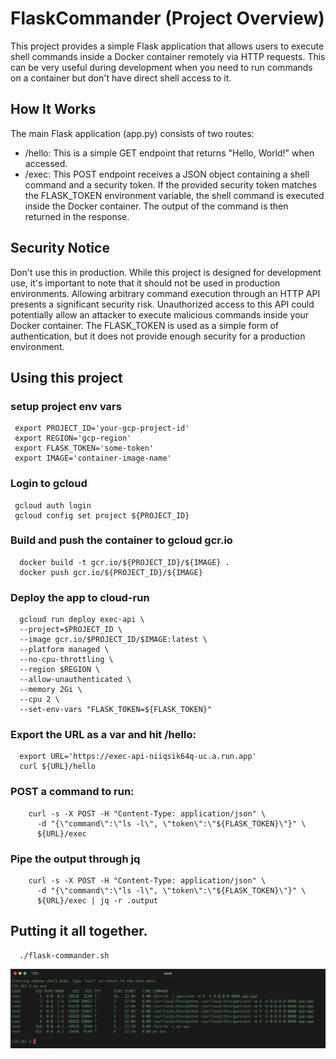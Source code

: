 # FlaskCommander (Project Overview)

This project provides a simple Flask application that allows users to execute shell commands inside a Docker container remotely via HTTP requests. This can be very useful during development when you need to run commands on a container but don't have direct shell access to it.

## How It Works
The main Flask application (app.py) consists of two routes:

- /hello: This is a simple GET endpoint that returns "Hello, World!" when accessed.
- /exec: This POST endpoint receives a JSON object containing a shell command and a security token. If the provided security token matches the FLASK_TOKEN environment variable, the shell command is executed inside the Docker container. The output of the command is then returned in the response.

## Security Notice
Don't use this in production. While this project is designed for development use, it's important to note that it should not be used in production environments. Allowing arbitrary command execution through an HTTP API presents a significant security risk. Unauthorized access to this API could potentially allow an attacker to execute malicious commands inside your Docker container. The FLASK_TOKEN is used as a simple form of authentication, but it does not provide enough security for a production environment.

## Using this project

### setup project env vars
```console
 export PROJECT_ID='your-gcp-project-id'
 export REGION='gcp-region'
 export FLASK_TOKEN='some-token'
 export IMAGE='container-image-name'
```

### Login to gcloud
```console
 gcloud auth login
 gcloud config set project ${PROJECT_ID}
```

### Build and push the container to gcloud gcr.io
```console
  docker build -t gcr.io/${PROJECT_ID}/${IMAGE} .
  docker push gcr.io/${PROJECT_ID}/${IMAGE}
```

### Deploy the app to cloud-run
```console
  gcloud run deploy exec-api \
  --project=$PROJECT_ID \
  --image gcr.io/$PROJECT_ID/$IMAGE:latest \
  --platform managed \
  --no-cpu-throttling \
  --region $REGION \
  --allow-unauthenticated \
  --memory 2Gi \
  --cpu 2 \
  --set-env-vars "FLASK_TOKEN=${FLASK_TOKEN}"
```

### Export the URL as a var and hit /hello:
```console
  export URL='https://exec-api-niiqsik64q-uc.a.run.app'
  curl ${URL}/hello
```

### POST a command to run:
```console 
    curl -s -X POST -H "Content-Type: application/json" \
      -d "{\"command\":\"ls -l\", \"token\":\"${FLASK_TOKEN}\"}" \
      ${URL}/exec 
```

### Pipe the output through jq
```console
    curl -s -X POST -H "Content-Type: application/json" \
      -d "{\"command\":\"ls -l\", \"token\":\"${FLASK_TOKEN}\"}" \
      ${URL}/exec | jq -r .output
```

## Putting it all together.
```console
  ./flask-commander.sh  
```

![Screenshot](screenshot.png)

